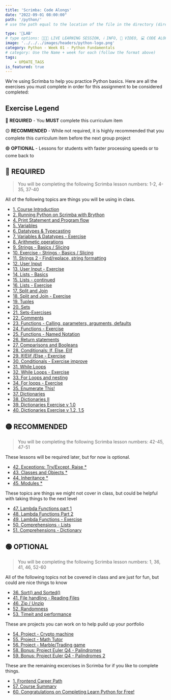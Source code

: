 ```yaml
---
title: 'Scrimba: Code Alongs'
date: "2022-09-01 08:00:00"
path: '/python/'
# use the path equal to the location of the file in the directory (directory structure)

type: '🥼LAB'
# type options: 👩🏽‍🏫 LIVE LEARNING SESSION, ℹ️ INFO, 🎥 VIDEO, 💻 CODE ALONG, 🥼LAB, ↩️ REVIEW/NOTES, 👥 GROUP LEARNING, 👷🏼‍♂️ GROUP PROJECT, 🧠 ASSESSMENT, 📝 ASSIGNMENT
image: '../../../images/headers/python-logo.png'
category: Python - Week 01 - Python Fundamentals
# category: Use the Name + week for each (follow the format above)
tags:
    - UPDATE_TAGS
is_featured: true
---
```


We're using Scrimba to help you practice Python basics. Here are all the exercises you must complete in order for this assignment to be considered completed:

## Exercise Legend

🔴 **REQUIRED** - You **MUST** complete this curriculum item

🟡 **RECOMMENDED** - While not required, it is highly recommended that you complete this curriculum item before the next group project

🟢 **OPTIONAL** - Lessons for students with faster processing speeds or to come back to

## 🔴 **REQUIRED**

> You will be completing the following Scrimba lesson numbers: 1-2, 4-35, 37-40

All of the following topics are things you will be using in class.

* [1. Course Introduction](https://scrimba.com/learn/python/course-introduction-c9Bv3wc8)
* [2. Running Python on Scrimba with Brython](https://scrimba.com/learn/python/running-python-on-scrimba-with-brython-cnkQdws9)
* [4. Print Statement and Program flow](https://scrimba.com/learn/python/print-statement-and-programflow-cEKeDdT6)
* [5. Variables](https://scrimba.com/learn/python/variables-cZn93eHD)
* [6. Datatypes & Typecasting](https://scrimba.com/learn/python/datatypes-typecasting-cgqp9rSz)
* [7. Variables & Datatypes - Exercise](https://scrimba.com/learn/python/variables-datatypes-exercise-cZPZ6wSb)
* [8. Arithmetic operations](https://scrimba.com/learn/python/arithmetic-operations-cWQBzQA2)
* [9. Strings - Basics / Slicing](https://scrimba.com/learn/python/strings-basics-slicing-cGeMGQcE)
* [10. Exercise - Strings - Basics / Slicing](https://scrimba.com/learn/python/exercise-strings-basics-slicing-c8rPnyCa)
* [11. Strings 2 - Find/replace, string formatting](https://scrimba.com/learn/python/strings-2-find-replace-string-formatting-cqREnqHw)
* [12. User Input](https://scrimba.com/learn/python/user-input-cGeMEZUy)
* [13. User Input - Exercise](https://scrimba.com/learn/python/user-input-exercise-ceMDmvTB)
* [14. Lists - Basics](https://scrimba.com/learn/python/lists-basics-cp4PkVua)
* [15. Lists - continued](https://scrimba.com/learn/python/lists-continued-cryrekTM)
* [16. Lists - Exercise](https://scrimba.com/learn/python/lists-exercise-cLpzgpSy)
* [17. Split and Join](https://scrimba.com/learn/python/split-and-join-cb9KDEUV)
* [18. Split and Join - Exercise](https://scrimba.com/learn/python/split-and-join-exercise-cJp2gEcW)
* [19. Tuples](https://scrimba.com/learn/python/tuples-cy6VnVUn)
* [20. Sets](https://scrimba.com/learn/python/sets-cWQweVT2)
* [21. Sets-Exercises](https://scrimba.com/learn/python/sets-exercises-crGJwNsM)
* [22. Comments](https://scrimba.com/learn/python/comments-cnk92QUK)
* [23. Functions - Calling, parameters, arguments, defaults](https://scrimba.com/learn/python/functions-calling-parameters-arguments-defaults-cemPqBcb)
* [24. Functions - Exercise](https://scrimba.com/learn/python/functions-exercise-c67dzEAV)
* [25. Functions - Named Notation](https://scrimba.com/learn/python/functions-named-notation-cp48pLT9)
* [26. Return statements](https://scrimba.com/learn/python/return-statements-cLr8ZwC8)
* [27. Comparisons and Booleans](https://scrimba.com/learn/python/comparisons-and-booleans-c3P3b4Ca)
* [28. Conditionals: If, Else, Elif](https://scrimba.com/learn/python/conditionals-if-else-elif-cdPWr4sr)
* [29. If/Elif /Else - Exercise](https://scrimba.com/learn/python/if-elif-else-exercise-c2PWdWCN)
* [30. Conditionals - Exercise improve](https://scrimba.com/learn/python/conditionals-exercise-improve-cPJDRNcr)
* [31. While Loops](https://scrimba.com/learn/python/while-loops-cry2Dwt6)
* [32. While Loops - Exercise](https://scrimba.com/learn/python/while-loops-exercise-cV8WmMcM)
* [33. For Loops and nesting](https://scrimba.com/learn/python/for-loops-and-nesting-cWKrNJA8)
* [34. For loops - Exercise](https://scrimba.com/learn/python/for-loops-exercise-czkEGktv)
* [35. Enumerate This!](https://scrimba.com/learn/python/enumerate-this-cPk6a3u3)
* [37. Dictionaries](https://scrimba.com/learn/python/dictionaries-cLp9Ldcv)
* [38. Dictionaries II](https://scrimba.com/learn/python/dictionaries-ii-crG42nSq)
* [39. Dictionaries Exercise v 1.0](https://scrimba.com/learn/python/dictionaries-exercise-v-10-ce94d9tR)
* [40. Dictionaries Exercise v 1.2, 1.5](https://scrimba.com/learn/python/dictionaries-exercise-v-12-15-cNDRLWTR)

## 🟡 **RECOMMENDED**

> You will be completing the following Scrimba lesson numbers: 42-45, 47-51

These lessons will be required later, but for now is optional.

* [42. Exceptions: Try/Except, Raise *](https://scrimba.com/learn/python/exceptions-try-except-raise-c67PVks9)
* [43. Classes and Objects *](https://scrimba.com/learn/python/classes-and-objects-czk6KmCe)
* [44. Inheritance *](https://scrimba.com/learn/python/inheritance-c9B78Nse)
* [45. Modules *](https://scrimba.com/learn/python/modules-cV8vkkSD)

These topics are things we might not cover in class, but could be helpful with taking things to the next level

* [47. Lambda Functions part 1](https://scrimba.com/learn/python/lambda-functions-part-1-cKpQ4MAL)
* [48. Lambda Functions Part 2](https://scrimba.com/learn/python/lambda-functions-part-2-cPJWGrfg)
* [49. Lambda Functions - Exercise](https://scrimba.com/learn/python/lambda-functions-exercise-cKpNKbuQ)
* [50. Comprehensions - Lists](https://scrimba.com/learn/python/comprehensions-lists-cv8vJ6hq)
* [51. Comprehensions - Dictionary](https://scrimba.com/learn/python/comprehensions-dictionary-cKpzm8Uy)

## 🟢 **OPTIONAL**

> You will be completing the following Scrimba lesson numbers: 1, 36, 41, 46, 52-60

All of the following topics not be covered in class and are just for fun, but could are nice things to know

* [36. Sort() and Sorted()](https://scrimba.com/learn/python/sort-and-sorted-cZPgEMUD)
* [41. File handling - Reading Files](https://scrimba.com/learn/python/filehandling-reading-files-cn3GWrhJ)
* [46. Zip / Unzip](https://scrimba.com/learn/python/zip-unzip-cZP3QGS6)
* [52. Randomness](https://scrimba.com/learn/python/randomness-cGQR7zca)
* [53. Timeit and performance](https://scrimba.com/learn/python/timeit-and-performance-ckRwPRUV)

These are projects you can work on to help puild up your portfolio

* [54. Project - Crypto machine](https://scrimba.com/learn/python/project-crypto-machine-cEK2WJtd)
* [55. Project - Math Tutor](https://scrimba.com/learn/python/project-math-tutor-cdNBZVh9)
* [56. Project - Marble/Trading game](https://scrimba.com/learn/python/project-marble-trading-game-cE9kgpA6)
* [58. Bonus: Project Euler Q4 - Palindromes](https://scrimba.com/learn/python/bonus-project-euler-q4-palindromes-cD4GvKUr)
* [59. Bonus: Project Euler Q4 - Palindromes 2](https://scrimba.com/learn/python/bonus-project-euler-q4-palindromes-2-cD42Letp)

These are the remaining excercises in Scrimba for if you like to complete things.

* [1. Frontend Career Path](https://scrimba.com/learn/python/frontend-career-path-c6zqkmA9)
* [57. Course Summary](https://scrimba.com/learn/python/course-summary-cGQKqJuQ)
* [60. Congratulations on Completing Learn Python for Free!](https://scrimba.com/learn/python/congratulations-on-completing-learn-python-for-free--co8fe4ddbb523106564e63ca1)

